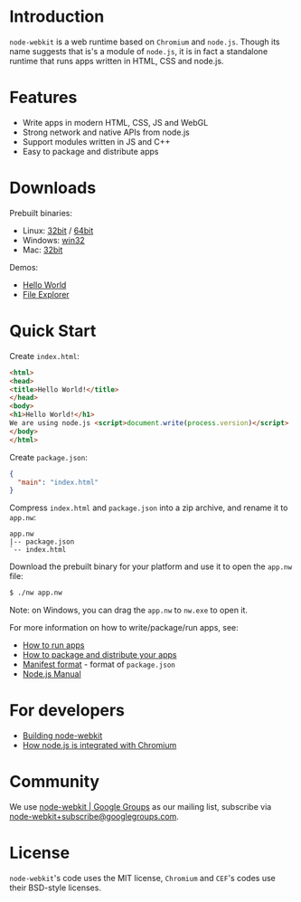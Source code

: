 # Introduction

`node-webkit` is a web runtime based on `Chromium` and `node.js`. Though its
name suggests that is's a module of `node.js`, it is in fact a standalone 
runtime that runs apps written in HTML, CSS and node.js.

# Features

* Write apps in modern HTML, CSS, JS and WebGL
* Strong network and native APIs from node.js
* Support modules written in JS and C++ 
* Easy to package and distribute apps

# Downloads

Prebuilt binaries:

* Linux: [32bit](http://s3.amazonaws.com/node-webkit/nw_release_linux_x32.tar.gz) / [64bit](https://s3.amazonaws.com/node-webkit/nw_release_linux_x64.tar.gz)
* Windows: [win32](http://s3.amazonaws.com/node-webkit/nw_release_win32.zip)
* Mac: [32bit](http://s3.amazonaws.com/node-webkit/nw_release_mac.zip)

Demos:

* [Hello World](http://s3.amazonaws.com/node-webkit/hello_world.nw)
* [File Explorer](https://github.com/zcbenz/nw-file-explorer)

# Quick Start

Create `index.html`:

````html
<html>
<head>
<title>Hello World!</title>
</head>
<body>
<h1>Hello World!</h1>
We are using node.js <script>document.write(process.version)</script>
</body>
</html>
````

Create `package.json`:

````json
{
  "main": "index.html"
}
````

Compress `index.html` and `package.json` into a zip archive, and rename
it to `app.nw`:

    app.nw
    |-- package.json
    `-- index.html

Download the prebuilt binary for your platform and use it to open the
`app.nw` file:

````bash
$ ./nw app.nw
````

Note: on Windows, you can drag the `app.nw` to `nw.exe` to open it.

For more information on how to write/package/run apps, see:

* [How to run apps](https://github.com/rogerwang/node-webkit/wiki/How-to-run-apps)
* [How to package and distribute your apps](https://github.com/rogerwang/node-webkit/wiki/How-to-package-and-distribute-your-apps)
* [Manifest format](https://github.com/rogerwang/node-webkit/wiki/Manifest-format) - format of `package.json`
* [Node.js Manual](http://nodejs.org/api/)

# For developers

* [Building node-webkit](https://github.com/rogerwang/node-webkit/wiki/Building-node-webkit)
* [How node.js is integrated with Chromium](https://github.com/rogerwang/node-webkit/wiki/How-node.js-is-integrated-with-Chromium)

# Community

We use [node-webkit | Google Groups](groups.google.com/group/node-webkit) as
our mailing list, subscribe via [node-webkit+subscribe@googlegroups.com](mailto:node-webkit+subscribe@googlegroups.com).

# License

`node-webkit`'s code uses the MIT license, `Chromium` and `CEF`'s codes use
their BSD-style licenses.

